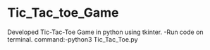 # Tic_Tac_toe_Game
Developed Tic-Tac-Toe Game in python using tkinter.
-Run code on terminal.
command:-python3 Tic_Tac_Toe.py

